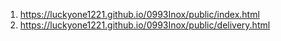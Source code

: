 1. <https://luckyone1221.github.io/0993Inox/public/index.html>
1. <https://luckyone1221.github.io/0993Inox/public/delivery.html>